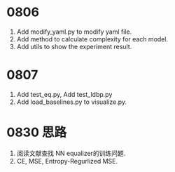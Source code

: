 # 0806 
1. Add modify_yaml.py to modify yaml file. 
2. Add method to calculate complexity for each model. 
3. Add utils to show the experiment result.


# 0807
1. Add test_eq.py, Add test_ldbp.py
2. Add load_baselines.py to visualize.py.

# 0830 思路
1. 阅读文献查找 NN equalizer的训练问题. 
2. CE, MSE, Entropy-Regurlized MSE.
